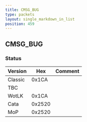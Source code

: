 ```yaml
---
title: CMSG_BUG
type: packets
layout: single_markdown_in_list
position: 459
---
```


## CMSG_BUG

### Status

Version    | Hex        | Comment
---------- | ---------- | ---------- 
Classic    | 0x1CA      | 
TBC        |            | 
WotLK      | 0x1CA      | 
Cata       | 0x2520     | 
MoP        | 0x2520     | 